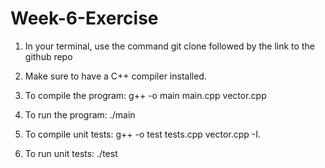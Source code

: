# Week-6-Exercise

1. In your terminal, use the command git clone followed by the link to the github repo

2. Make sure to have a C++ compiler installed.

3. To compile the program: g++ -o main main.cpp vector.cpp

4. To run the program: ./main

5. To compile unit tests: g++ -o test tests.cpp vector.cpp -I.

6. To run unit tests: ./test
